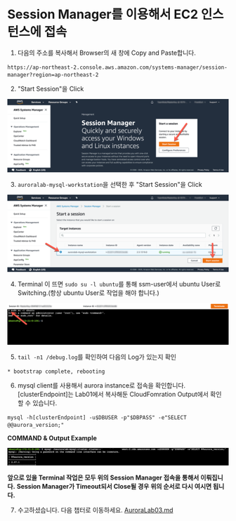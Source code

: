 # Session Manager를 이용해서 EC2 인스턴스에 접속

1. 다음의 주소를 복사해서 Browser의 새 창에 Copy and Paste합니다.

`https://ap-northeast-2.console.aws.amazon.com/systems-manager/session-manager?region=ap-northeast-2`

2. "Start Session"을 Click

<kbd> ![GitHub Logo](images/6.png) </kbd>

3. `auroralab-mysql-workstation`을 선택한 후 "Start Session"을 Click

<kbd> ![GitHub Logo](images/7.png) </kbd>

4. Terminal 이 뜨면 `sudo su -l ubuntu`를 통해 ssm-user에서 ubuntu User로 Switching.(항상 ubuntu User로 작업을 해야 합니다.)

<kbd> ![GitHub Logo](images/8.png) </kbd>

5. `tail -n1 /debug.log`를 확인하여 다음의 Log가 있는지 확인

`* bootstrap complete, rebooting`

6. mysql client를 사용해서 aurora instance로 접속을 확인합니다. [clusterEndpoint]는 Lab01에서 복사해둔 CloudFomration Output에서 확인 할 수 있습니다.

`mysql -h[clusterEndpoint] -u$DBUSER -p"$DBPASS" -e"SELECT @@aurora_version;"`

**COMMAND & Output Example**

<kbd> ![GitHub Logo](images/9.png) </kbd>

**앞으로 있을 Terminal 작업은 모두 위의 Session Manager 접속을 통해서 이뤄집니다.**
**Session Manager가 Timeout되서 Close될 경우 위의 순서로 다시 여시면 됩니다.**

7. 수고하셨습니다. 다음 챕터로 이동하세요. [AuroraLab03.md](AuroraLab03.md)

